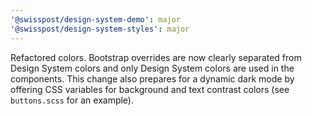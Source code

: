 ```yaml
---
'@swisspost/design-system-demo': major
'@swisspost/design-system-styles': major
---
```


Refactored colors. Bootstrap overrides are now clearly separated from Design System colors and only Design System colors are used in the components. This change also prepares for a dynamic dark mode by offering CSS variables for background and text contrast colors (see `buttons.scss` for an example).
